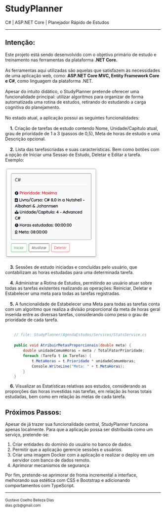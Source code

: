 <h1>StudyPlanner</h1> 
C# | ASP.NET Core | Planejador Rápido de Estudos
<hr>
<h2>Intenção:</h2>
<span>
Este projeto está sendo desenvolvido com o objetivo primário de estudo
e treinamento nas ferramentas da plataforma <strong>.NET Core.</strong>
<br/><br/>
As ferramentas aqui utilizadas são aquelas que satisfazem às necessidades
de uma aplicação web, como: <strong>ASP.NET Core MVC, Entity Framework Core e C#</strong>,
como linguagem da plataforma .NET. 
<br/><br/>
Apesar do intuito didático, o StudyPlanner pretende oferecer uma funcionalidade
principal: utilizar algoritmos para organizar de forma automatizada uma rotina 
de estudos, retirando do estudando a carga cognitiva do planejamento.<br/><br/>
</span>
<div>
    No estado atual, a aplicação possui as seguintes funcionalidades:
    <br/><br/>
</div>

<div>
    &nbsp; &nbsp; <strong>1.</strong> Criação de tarefas de estudo contendo Nome, Unidade/Capítulo atual, grau de prioridade de
    1 a 3 (passos de 0,5), Meta de horas de estudo e uma Descrição opcional.
    <br/><br/>
</div>

<div>
    &nbsp; &nbsp; <strong>2.</strong> Lista das tarefascriadas e suas características. Bem como botões
    com a opção de Iniciar uma Sessao de Estudo, Deletar e Editar a tarefa.
    Exemplo:<br/><br/>
    <img src="https://github.com/gubelleza/StudyPlanner/blob/dev/AgendaEstudos/docs/imgs/CardTarefa.png" width="300">
    <br/><br/>
</div>

<div>
    &nbsp; &nbsp; <strong>3.</strong> Sessões de estudo iniciadas e concluídas pelo usuário, que contabilizam
    as horas estudadas para uma determinada tarefa.
    <br/><br/>
</div>

<div>
    &nbsp; &nbsp; <strong>4.</strong> Administrar a Rotina de Estudos, permitindo ao usuário atuar sobre 
    todas as tarefas existentes realizando as operações: Reiniciar, Deletar e Estabelecer
    uma meta para todas as tarefas registradas.
    <br/><br/>
</div>

<div>
    &nbsp; &nbsp; <strong>5.</strong> A funcionalidade de Estabelecer uma Meta para todas as tarefas conta com um
    algoritmo que realiza a divisão proporcional da meta de horas geral inserida
    entre as diversas tarefas, considerando como peso o grau de prioridade de 
    cada tarefa.  
    <br/><br/>
</div>

```C#
    // file: StudyPlanner/AgendaEstudos/Services/StatsService.cs
    
    public void AtribuirMetasProporcionais(double meta) {
        double unidadeComumHoras = meta / TotalFatorPrioridade;            
        foreach (Tarefa t in Tarefas) {
            t.MetaHoras = t.Prioridade * unidadeComumHoras;
            Console.WriteLine("Meta: " + t.MetaHoras);
        }
    }     
``` 

<div>
    &nbsp; &nbsp; <strong>6.</strong> Visualizar as Estatísticas relativas aos estudos, considerando as
    proporções das horas investidas nas tarefas, em relação às horas totais estudadas,
    bem como em relação às metas de cada tarefa.
    <br/>
</div>

<h2>Próximos Passos:</h2>
<span>
    Apesar de já trazer sua funcionalidade central, StudyPlanner funciona apenas localmente.
    Para que a aplicação possa ser distribuída como um serviço, pretende-se: 
</span>
<ol>
    <li>Criar entidades do domínio do usuário no banco de dados.</li>
    <li>Permitir que a aplicação gerencie sessões e usuários.</li>
    <li>
    Criar uma imagem Docker com a aplicação e realizar o deploy em um servidor com
    banco de dados remoto.
    </li>
    <li>Aprimorar mecanismos de segurança</li>
</ol>
<span>
    Por fim, pretende-se aprimorar de froma incremental a interface, melhorando sua
    estética com CSS e Bootstrap e adicionando comportamentos com TypeScript.
</span>
<br>
<hr>
<footer>
<small>
Gustavo Coelho Belleza Dias<br>
dias.gcb@gmail.com
</small>
</footer>
